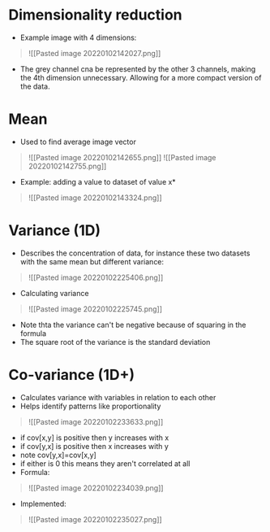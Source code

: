 # Dimensionality reduction
- Example image with 4 dimensions:
>![[Pasted image 20220102142027.png]]
- The grey channel cna be represented by the other 3 channels, making the 4th dimension unnecessary. Allowing for a more compact version of the data.

# Mean
- Used to find average image vector
>![[Pasted image 20220102142655.png]]
>![[Pasted image 20220102142755.png]]
- Example: adding a value to dataset of value x*
>![[Pasted image 20220102143324.png]]

# Variance (1D)
- Describes the concentration of data, for instance these two datasets with the same mean but different variance:
>![[Pasted image 20220102225406.png]]
- Calculating variance
>![[Pasted image 20220102225745.png]]
- Note thta the variance can't be negative because of squaring in the formula
- The square root of the variance is the standard deviation 

# Co-variance (1D+)
- Calculates variance with variables in relation to each other
- Helps identify patterns like proportionality 
>![[Pasted image 20220102233633.png]]
- if cov[x,y] is positive then y increases with x
- if cov[y,x] is positive then x increases with y
- note cov[y,x]=cov[x,y]
- if either is 0 this means they aren't correlated at all	
- Formula:
>![[Pasted image 20220102234039.png]]
- Implemented:
>![[Pasted image 20220102235027.png]]